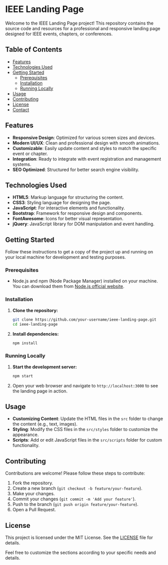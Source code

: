 
# IEEE Landing Page

Welcome to the IEEE Landing Page project! This repository contains the source code and resources for a professional and responsive landing page designed for IEEE events, chapters, or conferences.

## Table of Contents

- [Features](#features)
- [Technologies Used](#technologies-used)
- [Getting Started](#getting-started)
  - [Prerequisites](#prerequisites)
  - [Installation](#installation)
  - [Running Locally](#running-locally)
- [Usage](#usage)
- [Contributing](#contributing)
- [License](#license)
- [Contact](#contact)

## Features

- **Responsive Design**: Optimized for various screen sizes and devices.
- **Modern UI/UX**: Clean and professional design with smooth animations.
- **Customizable**: Easily update content and styles to match the specific event or chapter.
- **Integration**: Ready to integrate with event registration and management systems.
- **SEO Optimized**: Structured for better search engine visibility.

## Technologies Used

- **HTML5**: Markup language for structuring the content.
- **CSS3**: Styling language for designing the page.
- **JavaScript**: For interactive elements and functionality.
- **Bootstrap**: Framework for responsive design and components.
- **FontAwesome**: Icons for better visual representation.
- **jQuery**: JavaScript library for DOM manipulation and event handling.

## Getting Started

Follow these instructions to get a copy of the project up and running on your local machine for development and testing purposes.

### Prerequisites

- Node.js and npm (Node Package Manager) installed on your machine. You can download them from [Node.js official website](https://nodejs.org/).

### Installation

1. **Clone the repository:**

   ```bash
   git clone https://github.com/your-username/ieee-landing-page.git
   cd ieee-landing-page
   ```

2. **Install dependencies:**

   ```bash
   npm install
   ```

### Running Locally

1. **Start the development server:**

   ```bash
   npm start
   ```

2. Open your web browser and navigate to `http://localhost:3000` to see the landing page in action.

## Usage

- **Customizing Content**: Update the HTML files in the `src` folder to change the content (e.g., text, images).
- **Styling**: Modify the CSS files in the `src/styles` folder to customize the appearance.
- **Scripts**: Add or edit JavaScript files in the `src/scripts` folder for custom functionality.

## Contributing

Contributions are welcome! Please follow these steps to contribute:

1. Fork the repository.
2. Create a new branch (`git checkout -b feature/your-feature`).
3. Make your changes.
4. Commit your changes (`git commit -m 'Add your feature'`).
5. Push to the branch (`git push origin feature/your-feature`).
6. Open a Pull Request.

## License

This project is licensed under the MIT License. See the [LICENSE](LICENSE) file for details.

Feel free to customize the sections according to your specific needs and details.
